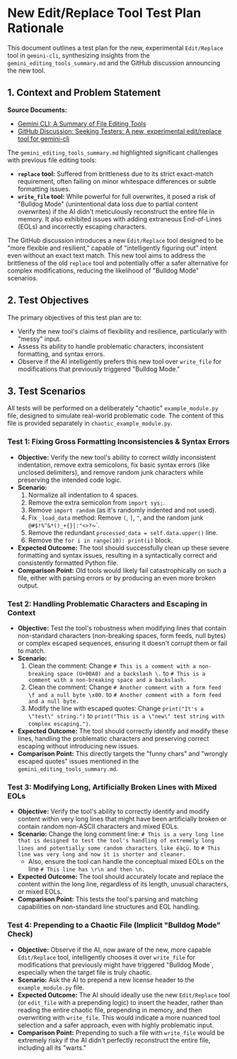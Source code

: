 # New Edit/Replace Tool Test Plan Rationale

This document outlines a test plan for the new, experimental `Edit/Replace` tool in `gemini-cli`, synthesizing insights from the `gemini_editing_tools_summary.md` and the GitHub discussion announcing the new tool.

## 1. Context and Problem Statement

**Source Documents:**
*   [Gemini CLI: A Summary of File Editing Tools](file:///home/zezen/Downloads/GitHub/Puzzles_for_AIs/docs/guides/gemini_editing_tools_summary.md)
*   [GitHub Discussion: Seeking Testers: A new, experimental edit/replace tool for gemini-cli](https://github.com/google-gemini/gemini-cli/discussions/7758)

The `gemini_editing_tools_summary.md` highlighted significant challenges with previous file editing tools:
*   **`replace` tool:** Suffered from brittleness due to its strict exact-match requirement, often failing on minor whitespace differences or subtle formatting issues.
*   **`write_file` tool:** While powerful for full overwrites, it posed a risk of "Bulldog Mode" (unintentional data loss due to partial content overwrites) if the AI didn't meticulously reconstruct the entire file in memory. It also exhibited issues with adding extraneous End-of-Lines (EOLs) and incorrectly escaping characters.

The GitHub discussion introduces a new `Edit/Replace` tool designed to be "more flexible and resilient," capable of "intelligently figuring out" intent even without an exact text match. This new tool aims to address the brittleness of the old `replace` tool and potentially offer a safer alternative for complex modifications, reducing the likelihood of "Bulldog Mode" scenarios.

## 2. Test Objectives

The primary objectives of this test plan are to:
*   Verify the new tool's claims of flexibility and resilience, particularly with "messy" input.
*   Assess its ability to handle problematic characters, inconsistent formatting, and syntax errors.
*   Observe if the AI intelligently prefers this new tool over `write_file` for modifications that previously triggered "Bulldog Mode."

## 3. Test Scenarios

All tests will be performed on a deliberately "chaotic" `example_module.py` file, designed to simulate real-world problematic code. The content of this file is provided separately in `chaotic_example_module.py`.

### Test 1: Fixing Gross Formatting Inconsistencies & Syntax Errors

*   **Objective:** Verify the new tool's ability to correct wildly inconsistent indentation, remove extra semicolons, fix basic syntax errors (like unclosed delimiters), and remove random junk characters while preserving the intended code logic.
*   **Scenario:**
    1.  Normalize all indentation to 4 spaces.
    2.  Remove the extra semicolon from `import sys;`.
    3.  Remove `import random` (as it's randomly indented and not used).
    4.  Fix `_load_data` method: Remove `(`, `]`, `"`, and the random junk `@#$!%^&*()_+{}|:"<>?`~`.
    5.  Remove the redundant `processed_data = self.data.upper()` line.
    6.  Remove the `for i in range(10): print(i)` block.
*   **Expected Outcome:** The tool should successfully clean up these severe formatting and syntax issues, resulting in a syntactically correct and consistently formatted Python file.
*   **Comparison Point:** Old tools would likely fail catastrophically on such a file, either with parsing errors or by producing an even more broken output.

### Test 2: Handling Problematic Characters and Escaping in Context

*   **Objective:** Test the tool's robustness when modifying lines that contain non-standard characters (non-breaking spaces, form feeds, null bytes) or complex escaped sequences, ensuring it doesn't corrupt them or fail to match.
*   **Scenario:**
    1.  Clean the comment: Change `# This is a comment with a non-breaking space (U+00A0) and a backslash \.` to `# This is a comment with a non-breaking space and a backslash.`
    2.  Clean the comment: Change `# Another comment with a form feed \f and a null byte \x00.` to `# Another comment with a form feed and a null byte.`
    3.  Modify the line with escaped quotes: Change `print("It's a \"test\" string.")` to `print("This is a \"new\" test string with complex escaping.")`.
*   **Expected Outcome:** The tool should correctly identify and modify these lines, handling the problematic characters and preserving correct escaping without introducing new issues.
*   **Comparison Point:** This directly targets the "funny chars" and "wrongly escaped quotes" issues mentioned in the `gemini_editing_tools_summary.md`.

### Test 3: Modifying Long, Artificially Broken Lines with Mixed EOLs

*   **Objective:** Verify the tool's ability to correctly identify and modify content within very long lines that might have been artificially broken or contain random non-ASCII characters and mixed EOLs.
*   **Scenario:** Change the long comment line: `# This is a very long line that is designed to test the tool's handling of extremely long lines and potentially some random characters like éàçü.` to `# This line was very long and now it is shorter and cleaner.`
    *   Also, ensure the tool can handle the conceptual mixed EOLs on the line `# This line has \r\n and then \n.`
*   **Expected Outcome:** The tool should accurately locate and replace the content within the long line, regardless of its length, unusual characters, or mixed EOLs.
*   **Comparison Point:** This tests the tool's parsing and matching capabilities on non-standard line structures and EOL handling.

### Test 4: Prepending to a Chaotic File (Implicit "Bulldog Mode" Check)

*   **Objective:** Observe if the AI, now aware of the new, more capable `Edit/Replace` tool, intelligently chooses it over `write_file` for modifications that previously might have triggered "Bulldog Mode`, especially when the target file is truly chaotic.
*   **Scenario:** Ask the AI to prepend a new license header to the `example_module.py` file.
*   **Expected Outcome:** The AI should ideally use the new `Edit/Replace` tool (or `edit_file` with a prepending logic) to insert the header, rather than reading the entire chaotic file, prepending in memory, and then overwriting with `write_file`. This would indicate a more nuanced tool selection and a safer approach, even with highly problematic input.
*   **Comparison Point:** Prepending to such a file with `write_file` would be extremely risky if the AI didn't perfectly reconstruct the entire file, including all its "warts."
